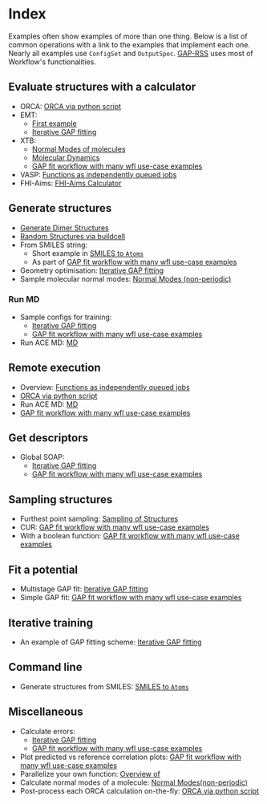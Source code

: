 
# Index

Examples often show examples of more than one thing. Below is a list of common operations with a link to the examples that implement each one. Nearly all examples use `ConfigSet` and `OutputSpec`. [GAP-RSS](workflows.rss.rst) uses most of Workflow's functionalities. 


## Evaluate structures with a calculator
 
- ORCA: [ORCA via python script](examples.orca_python.md)
- EMT: 
    - [First example](first_example.md)
    - [Iterative GAP fitting ](examples.mlip_fitting.md)
- XTB: 
    - [Normal Modes of molecules](examples.normal_modes.md)
    - [Molecular Dynamics](examples.md.md)
    - [GAP fit workflow with many wfl use-case examples ](examples.daisy_chain_mlip_fitting.ipynb)
- VASP: [Functions as independently queued jobs](overview.queued.md) 
- FHI-Aims: [FHI-Aims Calculator](examples.fhiaims_calculator.ipynb) 


## Generate structures

- [Generate Dimer Structures](examples.dimers.ipynb) 
- [Random Structures via buildcell](examples.buildcell.ipynb)
- From SMILES string: 
    - Short example in [SMILES to `Atoms`](examples.smiles.md)
    - As part of [GAP fit workflow with many wfl use-case examples ](examples.daisy_chain_mlip_fitting.ipynb)
- Geometry optimisation: [Iterative GAP fitting ](examples.mlip_fitting.md)
- Sample molecular normal modes: [Normal Modes (non-periodic)](examples.normal_modes.md)


### Run MD

- Sample configs for training: 
    - [Iterative GAP fitting ](examples.mlip_fitting.md)
    - [GAP fit workflow with many wfl use-case examples ](examples.daisy_chain_mlip_fitting.ipynb)
- Run ACE MD: [MD](examples.md.md)


## Remote execution

- Overview: [Functions as independently queued jobs](overview.queued.md)
- [ORCA via python script](examples.orca_python.md)
- Run ACE MD: [MD](examples.md.md)
- [GAP fit workflow with many wfl use-case examples ](examples.daisy_chain_mlip_fitting.ipynb)


## Get descriptors 

- Global SOAP: 
    - [Iterative GAP fitting ](examples.mlip_fitting.md)
    - [GAP fit workflow with many wfl use-case examples ](examples.daisy_chain_mlip_fitting.ipynb)


## Sampling structures

- Furthest point sampling: [Sampling of Structures](examples.select_fps.ipynb)
- CUR: [GAP fit workflow with many wfl use-case examples ](examples.daisy_chain_mlip_fitting.ipynb)
- With a boolean function: [GAP fit workflow with many wfl use-case examples ](examples.daisy_chain_mlip_fitting.ipynb)



## Fit a potential

- Multistage GAP fit: [Iterative GAP fitting ](examples.mlip_fitting.md)
- Simple GAP fit: [GAP fit workflow with many wfl use-case examples ](examples.daisy_chain_mlip_fitting.ipynb)


## Iterative training

- An example of GAP fitting scheme: [Iterative GAP fitting ](examples.mlip_fitting.md)


## Command line 

- Generate structures from SMILES: [SMILES to `Atoms`](examples.smiles.md) 


## Miscellaneous

- Calculate errors: 
    - [Iterative GAP fitting ](examples.mlip_fitting.md)
    - [GAP fit workflow with many wfl use-case examples ](examples.daisy_chain_mlip_fitting.ipynb)
- Plot predicted vs reference correlation plots: [GAP fit workflow with many wfl use-case examples ](examples.daisy_chain_mlip_fitting.ipynb)
- Parallelize your own function: [Overview of](overview.parallelisation.rst)
- Calculate normal modes of a molecule: [Normal Modes(non-periodic)](examples.normal_modes.md)
- Post-process each ORCA calculation on-the-fly: [ORCA via python script](examples.orca_python.md)

